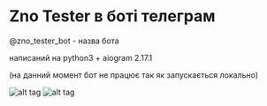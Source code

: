 # Zno Tester в боті телеграм 

@zno_tester_bot - назва бота

написаний на python3 + aiogram 2.17.1

(на данний момент бот не працює так як запускається локально)

![alt tag](https://cdn.iconscout.com/icon/free/png-256/telegram-3-226554.png) 
![alt tag](https://upload.wikimedia.org/wikipedia/commons/thumb/f/f8/Python_logo_and_wordmark.svg/2560px-Python_logo_and_wordmark.svg.png)
